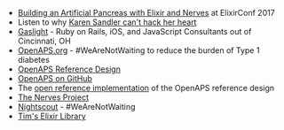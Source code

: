 - [Building an Artificial Pancreas with Elixir and Nerves](https://elixirconf.com/speakers/#tim_mecklem) at ElixirConf 2017
- Listen to why [Karen Sandler can't hack her heart](https://changelog.com/podcast/238)
- [Gaslight](https://teamgaslight.com/) - Ruby on Rails, iOS, and JavaScript Consultants out of Cincinnati, OH
- [OpenAPS.org](https://openaps.org/) - \#WeAreNotWaiting to reduce the burden of Type 1 diabetes
- [OpenAPS Reference Design](https://openaps.org/reference-design/)
- [OpenAPS on GitHub](https://github.com/openaps/openaps)
- The [open reference implementation](https://github.com/openaps/oref0/) of the OpenAPS reference design
- [The Nerves Project](http://nerves-project.org/)
- [Nightscout](http://www.nightscout.info/) - \#WeAreNotWaiting
- [Tim's Elixir Library](https://github.com/tmecklem/pummpcomm)